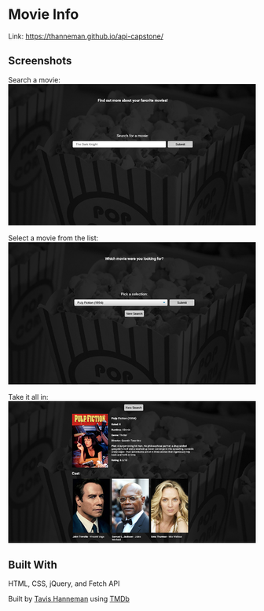 # Movie Info

Link: https://thanneman.github.io/api-capstone/

## Screenshots

Search a movie:
![alt text](https://github.com/thanneman/api-capstone/blob/master/images/screen1.jpg "Screenshot #1")

Select a movie from the list:
![alt text](https://github.com/thanneman/api-capstone/blob/master/images/screen2.jpg "Screenshot #2")

Take it all in:
![alt text](https://github.com/thanneman/api-capstone/blob/master/images/screen3.jpg "Screenshot #3")

## Built With

HTML, CSS, jQuery, and Fetch API

Built by [Tavis Hanneman](https://cargocollective.com/thanneman "Travis Hanneman") using [TMDb](https://www.themoviedb.org/ "TMDb")